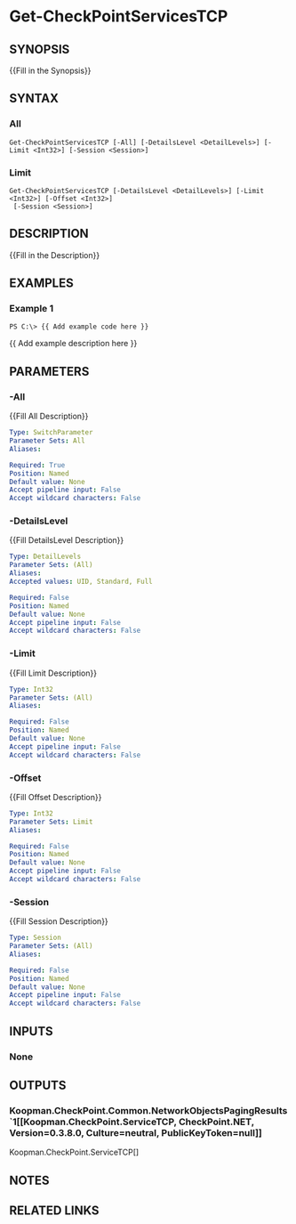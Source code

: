 # Get-CheckPointServicesTCP

## SYNOPSIS
{{Fill in the Synopsis}}

## SYNTAX

### All
```
Get-CheckPointServicesTCP [-All] [-DetailsLevel <DetailLevels>] [-Limit <Int32>] [-Session <Session>]
```

### Limit
```
Get-CheckPointServicesTCP [-DetailsLevel <DetailLevels>] [-Limit <Int32>] [-Offset <Int32>]
 [-Session <Session>]
```

## DESCRIPTION
{{Fill in the Description}}

## EXAMPLES

### Example 1
```
PS C:\> {{ Add example code here }}
```

{{ Add example description here }}

## PARAMETERS

### -All
{{Fill All Description}}

```yaml
Type: SwitchParameter
Parameter Sets: All
Aliases: 

Required: True
Position: Named
Default value: None
Accept pipeline input: False
Accept wildcard characters: False
```

### -DetailsLevel
{{Fill DetailsLevel Description}}

```yaml
Type: DetailLevels
Parameter Sets: (All)
Aliases: 
Accepted values: UID, Standard, Full

Required: False
Position: Named
Default value: None
Accept pipeline input: False
Accept wildcard characters: False
```

### -Limit
{{Fill Limit Description}}

```yaml
Type: Int32
Parameter Sets: (All)
Aliases: 

Required: False
Position: Named
Default value: None
Accept pipeline input: False
Accept wildcard characters: False
```

### -Offset
{{Fill Offset Description}}

```yaml
Type: Int32
Parameter Sets: Limit
Aliases: 

Required: False
Position: Named
Default value: None
Accept pipeline input: False
Accept wildcard characters: False
```

### -Session
{{Fill Session Description}}

```yaml
Type: Session
Parameter Sets: (All)
Aliases: 

Required: False
Position: Named
Default value: None
Accept pipeline input: False
Accept wildcard characters: False
```

## INPUTS

### None


## OUTPUTS

### Koopman.CheckPoint.Common.NetworkObjectsPagingResults`1[[Koopman.CheckPoint.ServiceTCP, CheckPoint.NET, Version=0.3.8.0, Culture=neutral, PublicKeyToken=null]]
Koopman.CheckPoint.ServiceTCP[]


## NOTES

## RELATED LINKS

